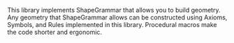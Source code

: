 This library implements ShapeGrammar that allows you to build geometry. Any geometry that ShapeGrammar allows can be constructed using Axioms, Symbols, and Rules implemented in this library. Procedural macros make the code shorter and ergonomic.
